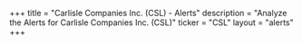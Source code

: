 +++
title = "Carlisle Companies Inc. (CSL) - Alerts"
description = "Analyze the Alerts for Carlisle Companies Inc. (CSL)"
ticker = "CSL"
layout = "alerts"
+++

